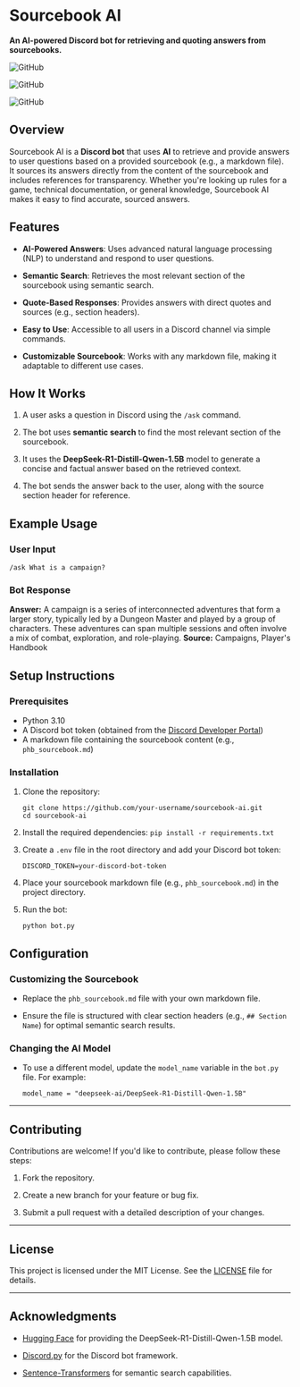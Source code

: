 
# Sourcebook AI

**An AI-powered Discord bot for retrieving and quoting answers from sourcebooks.**

  

![GitHub](https://img.shields.io/badge/Language-Python-blue)

![GitHub](https://img.shields.io/badge/Framework-Discord.py-green)

![GitHub](https://img.shields.io/badge/AI-DeepSeek%20R1%20Distill%20Qwen%201.5B-orange)


## Overview

Sourcebook AI is a **Discord bot** that uses **AI** to retrieve and provide answers to user questions based on a provided sourcebook (e.g., a markdown file). It sources its answers directly from the content of the sourcebook and includes references for transparency. Whether you're looking up rules for a game, technical documentation, or general knowledge, Sourcebook AI makes it easy to find accurate, sourced answers.

## Features

-  **AI-Powered Answers**: Uses advanced natural language processing (NLP) to understand and respond to user questions.

-  **Semantic Search**: Retrieves the most relevant section of the sourcebook using semantic search.

-  **Quote-Based Responses**: Provides answers with direct quotes and sources (e.g., section headers).

-  **Easy to Use**: Accessible to all users in a Discord channel via simple commands.

-  **Customizable Sourcebook**: Works with any markdown file, making it adaptable to different use cases.

## How It Works

1. A user asks a question in Discord using the `/ask` command.

2. The bot uses **semantic search** to find the most relevant section of the sourcebook.

3. It uses the **DeepSeek-R1-Distill-Qwen-1.5B** model to generate a concise and factual answer based on the retrieved context.

4. The bot sends the answer back to the user, along with the source section header for reference.

## Example Usage

### User Input

    /ask What is a campaign?

### Bot Response
**Answer:** A campaign is a series of interconnected adventures that form a larger story, typically led by a Dungeon Master and played by a group of characters. These adventures can span multiple sessions and often involve a mix of combat, exploration, and role-playing.
**Source:** Campaigns, Player's Handbook

## Setup Instructions  
### Prerequisites  
- Python 3.10  
- A Discord bot token (obtained from the [Discord Developer Portal](https://discord.com/developers/applications))  
- A markdown file containing the sourcebook content (e.g., `phb_sourcebook.md`)  

### Installation  
1. Clone the repository:  
   ```
   git clone https://github.com/your-username/sourcebook-ai.git
   cd sourcebook-ai
   ```
2.  Install the required dependencies:
    ```pip install -r requirements.txt```
    
3.  Create a  `.env`  file in the root directory and add your Discord bot token:
    
    ``DISCORD_TOKEN=your-discord-bot-token``
    
4.  Place your sourcebook markdown file (e.g.,  `phb_sourcebook.md`) in the project directory.
    
5.  Run the bot:
    
    ``python bot.py``

    
## Configuration

### Customizing the Sourcebook

-   Replace the  `phb_sourcebook.md`  file with your own markdown file.
    
-   Ensure the file is structured with clear section headers (e.g.,  `## Section Name`) for optimal semantic search results.
    

### Changing the AI Model

-   To use a different model, update the  `model_name`  variable in the  `bot.py`  file. For example:
    
    ``model_name = "deepseek-ai/DeepSeek-R1-Distill-Qwen-1.5B"``

----------

## Contributing

Contributions are welcome! If you'd like to contribute, please follow these steps:

1.  Fork the repository.
    
2.  Create a new branch for your feature or bug fix.
    
3.  Submit a pull request with a detailed description of your changes.
    

----------

## License

This project is licensed under the MIT License. See the  [LICENSE](https://license/)  file for details.

----------

## Acknowledgments

-   [Hugging Face](https://huggingface.co/)  for providing the DeepSeek-R1-Distill-Qwen-1.5B model.
    
-   [Discord.py](https://discordpy.readthedocs.io/)  for the Discord bot framework.
    
-   [Sentence-Transformers](https://www.sbert.net/)  for semantic search capabilities.
